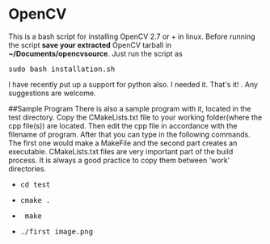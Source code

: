 OpenCV
======
This is a bash script for installing OpenCV 2.7 or + in linux. Before running the script **save your extracted** OpenCV tarball in **~/Documents/opencvsource**. Just run the script as 

<pre>sudo bash installation.sh</pre>

I have recently put up a support for python also. I needed it.
That's it! . Any suggestions are welcome.

##Sample Program
There is also a sample program with it, located in the test directory. Copy the
CMakeLists.txt file to your working folder(where the cpp file(s)) are located.
Then edit the cpp file in accordance with the filename of program. After that
you can type in the following commands. The first one would make a MakeFile
and the second part creates an executable. CMakeLists.txt files are very
important part of the build process. It is always a good practice to copy 
them between 'work' directories.

* <pre>cd test</pre>
* <pre>cmake .</pre>
* <pre> make</pre>
* <pre>./first image.png</pre>
